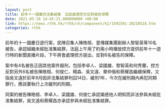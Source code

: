 ```yaml
---
layout: post
title: 前年十一國慶非法集結案　法庭處理控方反對被告保釋
date: 2021-05-18 14:45:21.000000000 +08:00
link: https://news.rthk.hk/rthk/ch/component/k2/1591501-20210518.htm
categories: rthk
---
```


前年的十一國慶日遊行案，民陣召集人陳皓桓、壹傳媒集團創辦人黎智英等10名被告，承認組織未經批准集結罪，法庭上午用了約兩小時播放控方提供前年十一遊行時的新聞直播片段，下午將會處理控方提出，反對6名被告的保釋。

案中有4名被告正因其他案件服刑，包括李卓人、梁國雄、黎智英和何秀蘭，控方反對另外6名被告陳皓桓、何俊仁、楊森、吳文遠、單仲偕和蔡耀昌繼續保釋，又指吳文遠於前年9月因非法集結罪判囚14日、緩刑1年，今次在緩刑期內再犯同類罪行，應該要執行上次緩刑的刑期。

同案的被告陳皓桓、李卓人、梁國雄、何俊仁承認煽惑他人明知而非法參與未經批准集結罪，吳文遠和蔡耀昌亦承認參與未經批准集結罪。
